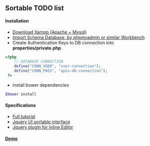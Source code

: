 ## Sortable TODO list

#### Installation
- [Download Xampp (Apache + Mysql)](http://sourceforge.net/projects/xampp/)
- [Import Schema Database, by phpmyadmin or similar Workbench](http://www.cruzalosdedos.es/sortable-list/db/sortable-list-schema.sql)
- Create Authentication Keys to DB connection into **properties/private.php**
```php
<?php 
    // DATABASE CONNECTION
    define("CONN_USER", "user-connection");
    define("CONN_PASS", "apss-db-connection");
 ?>
```
- install bower dependencies
```bash
$bower install
```

#### Specifications
- [Full tutorial](http://www.funcion13.com/lista-de-elementos-ordenables-y-editables-usando-html5-jquery-php-y-mysql/)
- [Jquery UI sortable interface](http://api.jqueryui.com/sortable/)
- [Jquery plugin for Inline Editor](http://www.yelotofu.com/2009/08/jquery-inline-edit-tutorial/)

#### [Demo](http://www.cruzalosdedos.es/sortable-list/public/index.php)